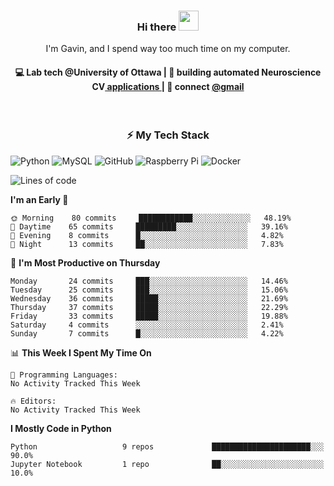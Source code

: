 <h3 align="center"> Hi there <img src="https://raw.githubusercontent.com/ShahriarShafin/ShahriarShafin/main/Assets/handshake.gif" height="32px"></h3>

<p align="center">
I'm Gavin, and I spend way too much time on my computer.
</p>

<h4 align="center">
💻 Lab tech @University of Ottawa | 🌱 building automated Neuroscience CV<a href="https://github.com/SilasiLab/HASRAv2"> applications </a> | 💬 connect <a href="gavin.heidenreich@gmail.com">@gmail</a>
</h4>

<br/>
<h3 align="center">
⚡ My Tech Stack
</h3>

![Python](https://img.shields.io/badge/-Python-black?style=flat-square&logo=Python)
![MySQL](https://img.shields.io/badge/-MySQL-black?style=flat-square&logo=mysql)
![GitHub](https://img.shields.io/badge/-GitHub-181717?style=flat-square&logo=github)
![Raspberry Pi](https://img.shields.io/badge/-Raspberry%20Pi-C51A4A?style=flat-square&logo=Raspberry-Pi)
![Docker](https://img.shields.io/badge/-Docker-black?style=flat-square&logo=docker)






<!--START_SECTION:waka-->
![Lines of code](https://img.shields.io/badge/From%20Hello%20World%20I%27ve%20Written-87536%20lines%20of%20code-blue)

**I'm an Early 🐤** 

```text
🌞 Morning    80 commits     ████████████░░░░░░░░░░░░░   48.19% 
🌆 Daytime    65 commits     █████████░░░░░░░░░░░░░░░░   39.16% 
🌃 Evening    8 commits      █░░░░░░░░░░░░░░░░░░░░░░░░   4.82% 
🌙 Night      13 commits     ██░░░░░░░░░░░░░░░░░░░░░░░   7.83%

```
📅 **I'm Most Productive on Thursday** 

```text
Monday       24 commits     ███░░░░░░░░░░░░░░░░░░░░░░   14.46% 
Tuesday      25 commits     ███░░░░░░░░░░░░░░░░░░░░░░   15.06% 
Wednesday    36 commits     █████░░░░░░░░░░░░░░░░░░░░   21.69% 
Thursday     37 commits     █████░░░░░░░░░░░░░░░░░░░░   22.29% 
Friday       33 commits     █████░░░░░░░░░░░░░░░░░░░░   19.88% 
Saturday     4 commits      ░░░░░░░░░░░░░░░░░░░░░░░░░   2.41% 
Sunday       7 commits      █░░░░░░░░░░░░░░░░░░░░░░░░   4.22%

```


📊 **This Week I Spent My Time On** 

```text
💬 Programming Languages: 
No Activity Tracked This Week

🔥 Editors: 
No Activity Tracked This Week

```

**I Mostly Code in Python** 

```text
Python                   9 repos             ██████████████████████░░░   90.0% 
Jupyter Notebook         1 repo              ██░░░░░░░░░░░░░░░░░░░░░░░   10.0%

```



<!--END_SECTION:waka-->

